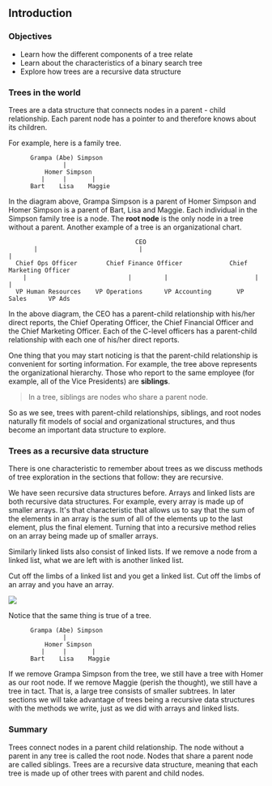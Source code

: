 ## Introduction

### Objectives
- Learn how the different components of a tree relate
- Learn about the characteristics of a binary search tree
- Explore how trees are a recursive data structure

### Trees in the world

Trees are a data structure that connects nodes in a parent - child relationship.  Each parent node has a pointer to and therefore knows about its children.  

For example, here is a family tree.

```text
      Grampa (Abe) Simpson
               |      
          Homer Simpson
         |     |       |
      Bart    Lisa    Maggie
```

In the diagram above, Grampa Simpson is a parent of Homer Simpson and Homer Simpson is a parent of Bart, Lisa and Maggie.  Each individual in the Simpson family tree is a node.  The **root node** is the only node in a tree without a parent.  Another example of a tree is an organizational chart.

```text
                                   CEO
       |                            |                                 |
  Chief Ops Officer        Chief Finance Officer             Chief Marketing Officer
    |                            |         |                        |        |
  VP Human Resources    VP Operations      VP Accounting       VP Sales      VP Ads

```

In the above diagram, the CEO has a parent-child relationship with his/her direct reports, the Chief Operating Officer, the Chief Financial Officer and the Chief Marketing Officer.  Each of the C-level officers has a parent-child relationship with each one of his/her direct reports.  

One thing that you may start noticing is that the parent-child relationship is convenient for sorting information.  For example, the tree above represents the organizational hierarchy.  Those who report to the same employee (for example, all of the Vice Presidents) are **siblings**.   

> In a tree, siblings are nodes who share a parent node.

So as we see, trees with parent-child relationships, siblings, and root nodes naturally fit models of social and organizational structures, and thus become an important data structure to explore.

### Trees as a recursive data structure

There is one characteristic to remember about trees as we discuss methods of tree exploration in the sections that follow: they are recursive.  

We have seen recursive data structures before.  Arrays and linked lists are both recursive data structures.  For example, every array is made up of smaller arrays.  It's that characteristic that allows us to say that the sum of the elements in an array is the sum of all of the elements up to the last element, plus the final element.  Turning that into a recursive method relies on an array being made up of smaller arrays.  

Similarly linked lists also consist of linked lists.  If we remove a node from a linked list, what we are left with is another linked list.

Cut off the limbs of a linked list and you get a linked list.  Cut off the limbs of an array and you have an array.

![](https://s3.amazonaws.com/learn-verified/montypython.gif)

Notice that the same thing is true of a tree.

```text
      Grampa (Abe) Simpson
               |      
          Homer Simpson
         |     |       |
      Bart    Lisa    Maggie
```

If we remove Grampa Simpson from the tree, we still have a tree with Homer as our root node.  If we remove Maggie (perish the thought), we still have a tree in tact.  That is, a large tree consists of smaller subtrees.  In later sections we will take advantage of trees being a recursive data structures with the methods we write, just as we did with arrays and linked lists.

### Summary

Trees connect nodes in a parent child relationship.  The node without a parent in any tree is called the root node.  Nodes that share a parent node are called siblings.  Trees are a recursive data structure, meaning that each tree is made up of other trees with parent and child nodes.  
